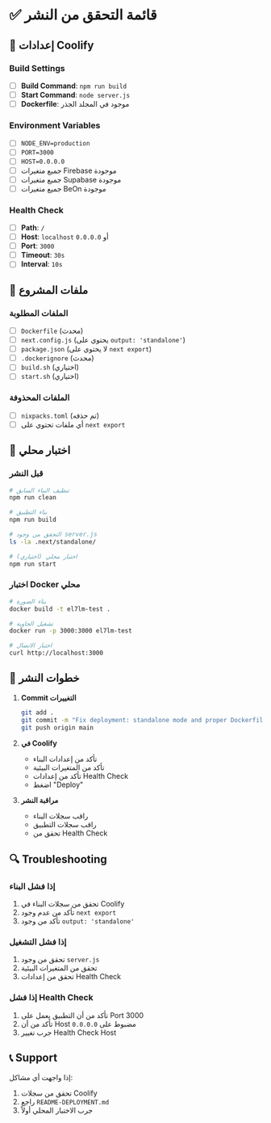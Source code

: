 # ✅ قائمة التحقق من النشر

## 🔧 إعدادات Coolify

### Build Settings
- [ ] **Build Command**: `npm run build`
- [ ] **Start Command**: `node server.js`
- [ ] **Dockerfile**: موجود في المجلد الجذر

### Environment Variables
- [ ] `NODE_ENV=production`
- [ ] `PORT=3000`
- [ ] `HOST=0.0.0.0`
- [ ] جميع متغيرات Firebase موجودة
- [ ] جميع متغيرات Supabase موجودة
- [ ] جميع متغيرات BeOn موجودة

### Health Check
- [ ] **Path**: `/`
- [ ] **Host**: `localhost` أو `0.0.0.0`
- [ ] **Port**: `3000`
- [ ] **Timeout**: `30s`
- [ ] **Interval**: `10s`

## 📁 ملفات المشروع

### الملفات المطلوبة
- [ ] `Dockerfile` (محدث)
- [ ] `next.config.js` (يحتوي على `output: 'standalone'`)
- [ ] `package.json` (لا يحتوي على `next export`)
- [ ] `.dockerignore` (محدث)
- [ ] `build.sh` (اختياري)
- [ ] `start.sh` (اختياري)

### الملفات المحذوفة
- [ ] `nixpacks.toml` (تم حذفه)
- [ ] أي ملفات تحتوي على `next export`

## 🧪 اختبار محلي

### قبل النشر
```bash
# تنظيف البناء السابق
npm run clean

# بناء التطبيق
npm run build

# التحقق من وجود server.js
ls -la .next/standalone/

# اختبار محلي (اختياري)
npm run start
```

### اختبار Docker محلي
```bash
# بناء الصورة
docker build -t el7lm-test .

# تشغيل الحاوية
docker run -p 3000:3000 el7lm-test

# اختبار الاتصال
curl http://localhost:3000
```

## 🚀 خطوات النشر

1. **Commit التغييرات**
   ```bash
   git add .
   git commit -m "Fix deployment: standalone mode and proper Dockerfile"
   git push origin main
   ```

2. **في Coolify**
   - تأكد من إعدادات البناء
   - تأكد من المتغيرات البيئية
   - تأكد من إعدادات Health Check
   - اضغط "Deploy"

3. **مراقبة النشر**
   - راقب سجلات البناء
   - راقب سجلات التطبيق
   - تحقق من Health Check

## 🔍 Troubleshooting

### إذا فشل البناء
1. تحقق من سجلات البناء في Coolify
2. تأكد من عدم وجود `next export`
3. تأكد من وجود `output: 'standalone'`

### إذا فشل التشغيل
1. تحقق من وجود `server.js`
2. تحقق من المتغيرات البيئية
3. تحقق من إعدادات Health Check

### إذا فشل Health Check
1. تأكد من أن التطبيق يعمل على Port 3000
2. تأكد من أن Host مضبوط على `0.0.0.0`
3. جرب تغيير Health Check Host

## 📞 Support

إذا واجهت أي مشاكل:
1. تحقق من سجلات Coolify
2. راجع `README-DEPLOYMENT.md`
3. جرب الاختبار المحلي أولاً 
